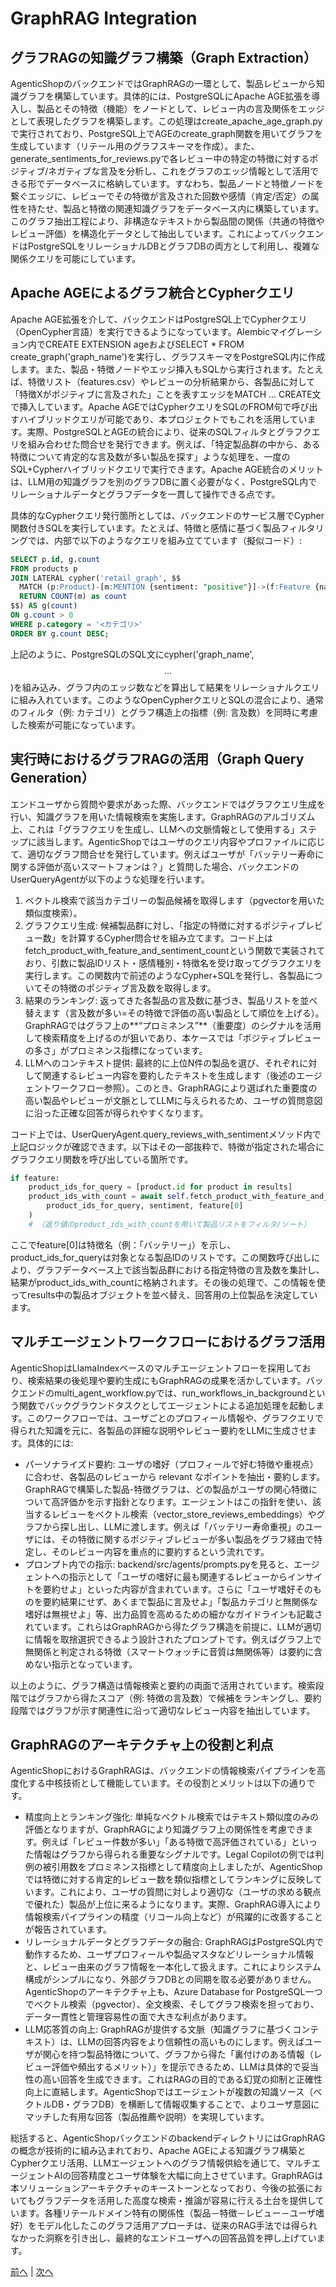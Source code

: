 # GraphRAG Integration

## グラフRAGの知識グラフ構築（Graph Extraction）

AgenticShopのバックエンドではGraphRAGの一環として、製品レビューから知識グラフを構築しています。具体的には、PostgreSQLにApache AGE拡張を導入し、製品とその特徴（機能）をノードとして、レビュー内の言及関係をエッジとして表現したグラフを構築します。この処理はcreate_apache_age_graph.pyで実行されており、PostgreSQL上でAGEのcreate_graph関数を用いてグラフを生成しています（リテール用のグラフスキーマを作成）。また、generate_sentiments_for_reviews.pyで各レビュー中の特定の特徴に対するポジティブ/ネガティブな言及を分析し、これをグラフのエッジ情報として活用できる形でデータベースに格納しています。すなわち、製品ノードと特徴ノードを繋ぐエッジに、レビューでその特徴が言及された回数や感情（肯定/否定）の属性を持たせ、製品と特徴の関連知識グラフをデータベース内に構築しています。このグラフ抽出工程により、非構造なテキストから製品間の関係（共通の特徴やレビュー評価）を構造化データとして抽出しています。これによってバックエンドはPostgreSQLをリレーショナルDBとグラフDBの両方として利用し、複雑な関係クエリを可能にしています。

## Apache AGEによるグラフ統合とCypherクエリ

Apache AGE拡張を介して、バックエンドはPostgreSQL上でCypherクエリ（OpenCypher言語）を実行できるようになっています。Alembicマイグレーション内でCREATE EXTENSION ageおよびSELECT * FROM create_graph('graph_name')を実行し、グラフスキーマをPostgreSQL内に作成します。また、製品・特徴ノードやエッジ挿入もSQLから実行されます。たとえば、特徴リスト（features.csv）やレビューの分析結果から、各製品に対して「特徴Xがポジティブに言及された」ことを表すエッジをMATCH ... CREATE文で挿入しています。Apache AGEではCypherクエリをSQLのFROM句で呼び出すハイブリッドクエリが可能であり、本プロジェクトでもこれを活用しています。実際、PostgreSQLとAGEの統合により、従来のSQLフィルタとグラフクエリを組み合わせた問合せを発行できます。例えば、「特定製品群の中から、ある特徴について肯定的な言及数が多い製品を探す」ような処理を、一度のSQL+Cypherハイブリッドクエリで実行できます。Apache AGE統合のメリットは、LLM用の知識グラフを別のグラフDBに置く必要がなく、PostgreSQL内でリレーショナルデータとグラフデータを一貫して操作できる点です。

具体的なCypherクエリ発行箇所としては、バックエンドのサービス層でCypher関数付きSQLを実行しています。たとえば、特徴と感情に基づく製品フィルタリングでは、内部で以下のようなクエリを組み立てています（擬似コード）:

```sql
SELECT p.id, g.count
FROM products p
JOIN LATERAL cypher('retail_graph', $$
  MATCH (p:Product)-[m:MENTION {sentiment: "positive"}]->(f:Feature {name: "<特徴名>"})
  RETURN COUNT(m) as count
$$) AS g(count)
ON g.count > 0
WHERE p.category = '<カテゴリ>'
ORDER BY g.count DESC;
```

上記のように、PostgreSQLのSQL文にcypher('graph_name', $$ ... $$)を組み込み、グラフ内のエッジ数などを算出して結果をリレーショナルクエリに組み入れています。このようなOpenCypherクエリとSQLの混合により、通常のフィルタ（例: カテゴリ）とグラフ構造上の指標（例: 言及数）を同時に考慮した検索が可能になっています。

## 実行時におけるグラフRAGの活用（Graph Query Generation）

エンドユーザから質問や要求があった際、バックエンドではグラフクエリ生成を行い、知識グラフを用いた情報検索を実施します。GraphRAGのアルゴリズム上、これは「グラフクエリを生成し、LLMへの文脈情報として使用する」ステップに該当します。AgenticShopではユーザのクエリ内容やプロファイルに応じて、適切なグラフ問合せを発行しています。例えばユーザが「バッテリー寿命に関する評価が高いスマートフォンは？」と質問した場合、バックエンドのUserQueryAgentが以下のような処理を行います。
1. ベクトル検索で該当カテゴリーの製品候補を取得します（pgvectorを用いた類似度検索）。
2. グラフクエリ生成: 候補製品群に対し、「指定の特徴に対するポジティブレビュー数」を計算するCypher問合せを組み立てます。コード上はfetch_product_with_feature_and_sentiment_countという関数で実装されており、引数に製品IDリスト・感情種別・特徴名を受け取ってグラフクエリを実行します。この関数内で前述のようなCypher+SQLを発行し、各製品についてその特徴のポジティブ言及数を取得します。
3. 結果のランキング: 返ってきた各製品の言及数に基づき、製品リストを並べ替えます（言及数が多い=その特徴で評価の高い製品として順位を上げる）。GraphRAGではグラフ上の**“プロミネンス”**（重要度）のシグナルを活用して検索精度を上げるのが狙いであり、本ケースでは「ポジティブレビューの多さ」がプロミネンス指標になっています。
4. LLMへのコンテキスト提供: 最終的に上位N件の製品を選び、それぞれに対して関連するレビュー内容を要約したテキストを生成します（後述のエージェントワークフロー参照）。このとき、GraphRAGにより選ばれた重要度の高い製品やレビューが文脈としてLLMに与えられるため、ユーザの質問意図に沿った正確な回答が得られやすくなります。

コード上では、UserQueryAgent.query_reviews_with_sentimentメソッド内で上記ロジックが確認できます。以下はその一部抜粋で、特徴が指定された場合にグラフクエリ関数を呼び出している箇所です。

```python
if feature:
    product_ids_for_query = [product.id for product in results]
    product_ids_with_count = await self.fetch_product_with_feature_and_sentiment_count(
        product_ids_for_query, sentiment, feature[0]
    )
    # （返り値のproduct_ids_with_countを用いて製品リストをフィルタ/ソート）
```

ここでfeature[0]は特徴名（例：「バッテリー」）を示し、product_ids_for_queryは対象となる製品IDのリストです。この関数呼び出しにより、グラフデータベース上で該当製品群における指定特徴の言及数を集計し、結果がproduct_ids_with_countに格納されます。その後の処理で、この情報を使ってresults中の製品オブジェクトを並べ替え、回答用の上位製品を決定しています。

## マルチエージェントワークフローにおけるグラフ活用

AgenticShopはLlamaIndexベースのマルチエージェントフローを採用しており、検索結果の後処理や要約生成にもGraphRAGの成果を活かしています。バックエンドのmulti_agent_workflow.pyでは、run_workflows_in_backgroundという関数でバックグラウンドタスクとしてエージェントによる追加処理を起動します。このワークフローでは、ユーザごとのプロフィール情報や、グラフクエリで得られた知識を元に、各製品の詳細な説明やレビュー要約をLLMに生成させます。具体的には:
- パーソナライズド要約: ユーザの嗜好（プロフィールで好む特徴や重視点）に合わせ、各製品のレビューから relevant なポイントを抽出・要約します。GraphRAGで構築した製品-特徴グラフは、どの製品がユーザの関心特徴について高評価かを示す指針となります。エージェントはこの指針を使い、該当するレビューをベクトル検索（vector_store_reviews_embeddings）やグラフから探し出し、LLMに渡します。例えば「バッテリー寿命重視」のユーザには、その特徴に関するポジティブレビューが多い製品をグラフ経由で特定し、そのレビュー内容を重点的に要約するという流れです。
- プロンプト内での指示: backend/src/agents/prompts.pyを見ると、エージェントへの指示として「ユーザの嗜好に最も関連するレビューからインサイトを要約せよ」といった内容が含まれています。さらに「ユーザ嗜好そのものを要約結果にせず、あくまで製品に言及せよ」「製品カテゴリと無関係な嗜好は無視せよ」等、出力品質を高めるための細かなガイドラインも記載されています。これらはGraphRAGから得たグラフ構造を前提に、LLMが適切に情報を取捨選択できるよう設計されたプロンプトです。例えばグラフ上で無関係と判定される特徴（スマートウォッチに音質は無関係等）は要約に含めない指示となっています。

以上のように、グラフ構造は情報検索と要約の両面で活用されています。検索段階ではグラフから得たスコア（例: 特徴の言及数）で候補をランキングし、要約段階ではグラフが示す関連性に沿って適切なレビュー内容を抽出しています。

## GraphRAGのアーキテクチャ上の役割と利点

AgenticShopにおけるGraphRAGは、バックエンドの情報検索パイプラインを高度化する中核技術として機能しています。その役割とメリットは以下の通りです。
-	精度向上とランキング強化: 単純なベクトル検索ではテキスト類似度のみの評価となりますが、GraphRAGにより知識グラフ上の関係性を考慮できます。例えば「レビュー件数が多い」「ある特徴で高評価されている」といった情報はグラフから得られる重要なシグナルです。Legal Copilotの例では判例の被引用数をプロミネンス指標として精度向上しましたが、AgenticShopでは特徴に対する肯定的レビュー数を類似指標としてランキングに反映しています。これにより、ユーザの質問に対しより適切な（ユーザの求める観点で優れた）製品が上位に来るようになります。実際、GraphRAG導入により情報検索パイプラインの精度（リコール向上など）が飛躍的に改善することが報告されています。
-	リレーショナルデータとグラフデータの融合: GraphRAGはPostgreSQL内で動作するため、ユーザプロフィールや製品マスタなどリレーショナル情報と、レビュー由来のグラフ情報を一本化して扱えます。これによりシステム構成がシンプルになり、外部グラフDBとの同期を取る必要がありません。AgenticShopのアーキテクチャ上も、Azure Database for PostgreSQL一つでベクトル検索（pgvector）、全文検索、そしてグラフ検索を担っており、データ一貫性と管理容易性の面で大きな利点があります。
-	LLM応答質の向上: GraphRAGが提供する文脈（知識グラフに基づくコンテキスト）は、LLMの回答内容をより信頼性の高いものにします。例えばユーザが関心を持つ製品特徴について、グラフから得た「裏付けのある情報（レビュー評価や頻出するメリット）」を提示できるため、LLMは具体的で妥当性の高い回答を生成できます。これはRAGの目的である幻覚の抑制と正確性向上に直結します。AgenticShopではエージェントが複数の知識ソース（ベクトルDB・グラフDB）を横断して情報収集することで、よりユーザ意図にマッチした有用な回答（製品推薦や説明）を実現しています。

総括すると、AgenticShopバックエンドのbackendディレクトリにはGraphRAGの概念が技術的に組み込まれており、Apache AGEによる知識グラフ構築とCypherクエリ活用、LLMエージェントへのグラフ情報供給を通じて、マルチエージェントAIの回答精度とユーザ体験を大幅に向上させています。GraphRAGは本ソリューションアーキテクチャのキーストーンとなっており、今後の拡張においてもグラフデータを活用した高度な検索・推論が容易に行える土台を提供しています。各種リテールドメイン特有の関係性（製品－特徴－レビュー－ユーザ嗜好）をモデル化したこのグラフ活用アプローチは、従来のRAG手法では得られなかった洞察を引き出し、最終的なエンドユーザへの回答品質を押し上げています。

[前へ](07-WhyPostgreSQL.md) | [次へ](09-Wrapup.md)
